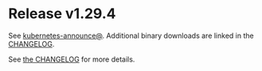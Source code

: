 # Release v1.29.4

See [kubernetes-announce@](https://groups.google.com/forum/#!forum/kubernetes-announce). Additional binary downloads are linked in the [CHANGELOG](https://github.com/kubernetes/kubernetes/blob/master/CHANGELOG/CHANGELOG-1.29.md).

See [the CHANGELOG](https://github.com/kubernetes/kubernetes/blob/master/CHANGELOG/CHANGELOG-1.29.md) for more details.



